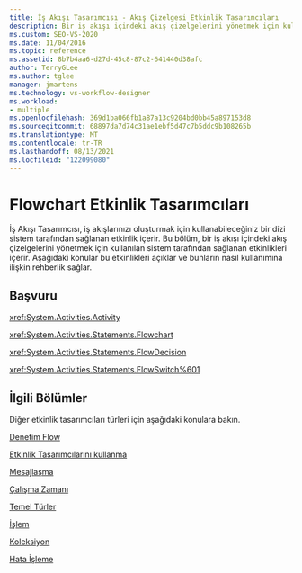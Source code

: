 ```yaml
---
title: İş Akışı Tasarımcısı - Akış Çizelgesi Etkinlik Tasarımcıları
description: Bir iş akışı içindeki akış çizelgelerini yönetmek için kullanabileceğiniz sistem tarafından sağlanan etkinlikleri içeren Flowchart Etkinlik Tasarımcıları hakkında bilgi öğrenin.
ms.custom: SEO-VS-2020
ms.date: 11/04/2016
ms.topic: reference
ms.assetid: 8b7b4aa6-d27d-45c8-87c2-641440d38afc
author: TerryGLee
ms.author: tglee
manager: jmartens
ms.technology: vs-workflow-designer
ms.workload:
- multiple
ms.openlocfilehash: 369d1ba066fb1a87a13c9204bd0bb45a897153d8
ms.sourcegitcommit: 68897da7d74c31ae1ebf5d47c7b5ddc9b108265b
ms.translationtype: MT
ms.contentlocale: tr-TR
ms.lasthandoff: 08/13/2021
ms.locfileid: "122099080"
---
```

# <a name="flowchart-activity-designers"></a>Flowchart Etkinlik Tasarımcıları

İş Akışı Tasarımcısı, iş akışlarınızı oluşturmak için kullanabileceğiniz bir dizi sistem tarafından sağlanan etkinlik içerir. Bu bölüm, bir iş akışı içindeki akış çizelgelerini yönetmek için kullanılan sistem tarafından sağlanan etkinlikleri içerir. Aşağıdaki konular bu etkinlikleri açıklar ve bunların nasıl kullanımına ilişkin rehberlik sağlar.

## <a name="reference"></a>Başvuru
 <xref:System.Activities.Activity>

 <xref:System.Activities.Statements.Flowchart>

 <xref:System.Activities.Statements.FlowDecision>

 <xref:System.Activities.Statements.FlowSwitch%601>

## <a name="related-sections"></a>İlgili Bölümler
 Diğer etkinlik tasarımcıları türleri için aşağıdaki konulara bakın.

 [Denetim Flow](../workflow-designer/control-flow-activity-designers.md)

 [Etkinlik Tasarımcılarını kullanma](control-flow-activity-designers.md)

 [Mesajlaşma](../workflow-designer/messaging-activity-designers.md)

 [Çalışma Zamanı](../workflow-designer/runtime-activity-designers.md)

 [Temel Türler](../workflow-designer/primitives-activity-designers.md)

 [İşlem](../workflow-designer/transaction-activity-designers.md)

 [Koleksiyon](../workflow-designer/collection-activity-designers.md)

 [Hata İşleme](../workflow-designer/error-handling-activity-designers.md)
